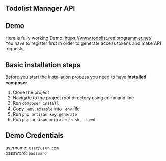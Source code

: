 ## Todolist Manager API

## Demo
Here is fully working Demo: https://www.todolist.realprogrammer.net/ <br>
You have to register first in order to generate access tokens and make API requests.<br>

## Basic installation steps 
Before you start the installation process you need to have **installed composer**

1. Clone the project
2. Navigate to the project root directory using command line
3. Run `composer install`
4. Copy `.env.example` into `.env` file
5. Run `php artisan key:generate`
6. Run `php artisan migrate:fresh --seed`

## Demo Credentials
username: `user@user.com`<br>
password: `password`